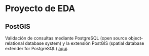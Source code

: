 # Proyecto de EDA

## PostGIS
Validación de consultas mediante PostgreSQL (open source object-relational database system) y la extensión PostGIS (spatial database extender for PostgreSQL) [aquí](https://github.com/fabriziofranco/spatial-data-structures-project/blob/main/consultasMediantePostGIS/README.md).
 
